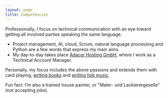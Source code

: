 ```yaml
---
layout: page
title: Competencies
---
```


Professionally, I focus on technical communication with an eye toward getting all involved parties speaking the same language.
- Project management, AI, cloud, Scrum, natural language processing and Python are a few words that express my main aims.
- My day-to-day takes place [Adacor Hosting GmbH](adacor.com), where I work as a Technical Account Manager.

Personally, my focus includes the above passions and extends them with card playing, [writing books](/books) and [writing folk music](/music).

Fun fact: I'm also a trained house painter, or "Maler- und Lackierergeselle" (not accepting jobs).
  
